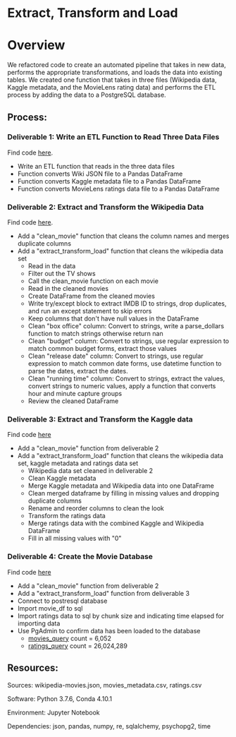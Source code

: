 # Extract, Transform and Load

# Overview

We refactored code to create an automated pipeline that takes in new data, performs the appropriate transformations, and loads the data into existing tables. We created one function that takes in three files (Wikipedia data, Kaggle metadata, and the MovieLens rating data) and performs the ETL process by adding the data to a PostgreSQL database.

## Process:

### Deliverable 1: Write an ETL Function to Read Three Data Files
Find code [here](https://github.com/corispade/Movies_ETL/blob/main/ETL_function_test.ipynb).
* Write an ETL function that reads in the three data files 
* Function converts Wiki JSON file to a Pandas DataFrame
* Function converts Kaggle metadata file to a Pandas DataFrame
* Function converts MovieLens ratings data file to a Pandas DataFrame

### Deliverable 2: Extract and Transform the Wikipedia Data
Find code [here](https://github.com/corispade/Movies_ETL/blob/main/ETL_clean_wiki_movies.ipynb).
* Add a "clean_movie" function that cleans the column names and merges duplicate columns
* Add a "extract_transform_load" function that cleans the wikipedia data set
  - Read in the data
  - Filter out the TV shows
  - Call the clean_movie function on each movie
  - Read in the cleaned movies
  - Create DataFrame from the cleaned movies
  - Write try/except block to extract IMDB ID to strings, drop duplicates, and run an except statement to skip errors
  - Keep columns that don't have null values in the DataFrame
  - Clean "box office" column: Convert to strings, write a parse_dollars function to match strings otherwise return nan
  - Clean "budget" column: Convert to strings, use regular expression to match common budget forms, extract those values
  - Clean "release date" column: Convert to strings, use regular expression to match common date forms, use datetime function to parse the dates, extract the dates.
  - Clean "running time" column: Convert to strings, extract the values, convert strings to numeric values, apply a function that converts hour and minute capture groups
  - Review the cleaned DataFrame

### Deliverable 3: Extract and Transform the Kaggle data
Find code [here](https://github.com/corispade/Movies_ETL/blob/main/ETL_clean_kaggle_data.ipynb)
* Add a "clean_movie" function from deliverable 2
* Add a "extract_transform_load" function that cleans the wikipedia data set, kaggle metadata and ratings data set
  - Wikipedia data set cleaned in deliverable 2
  - Clean Kaggle metadata
  - Merge Kaggle metadata and Wikipedia data into one DataFrame
  - Clean merged dataframe by filling in missing values and dropping duplicate columns
  - Rename and reorder columns to clean the look
  - Transform the ratings data
  - Merge ratings data with the combined Kaggle and Wikipedia DataFrame
  - Fill in all missing values with "0"

### Deliverable 4: Create the Movie Database
Find code [here](https://github.com/corispade/Movies_ETL/blob/main/ETL_create_database.ipynb)
* Add a "clean_movie" function from deliverable 2
* Add a "extract_transform_load" function from deliverable 3
* Connect to postresql database
* Import movie_df to sql
* Import ratings data to sql by chunk size and indicating time elapsed for importing data
* Use PgAdmin to confirm data has been loaded to the database
  - [movies_query](https://github.com/corispade/Movies_ETL/blob/main/movies_query.png) count = 6,052
  - [ratings_query](https://github.com/corispade/Movies_ETL/blob/main/ratings_query.png) count = 26,024,289

## Resources:
Sources: wikipedia-movies.json, movies_metadata.csv, ratings.csv

Software: Python 3.7.6, Conda 4.10.1

Environment: Jupyter Notebook

Dependencies: json, pandas, numpy, re, sqlalchemy, psychopg2, time